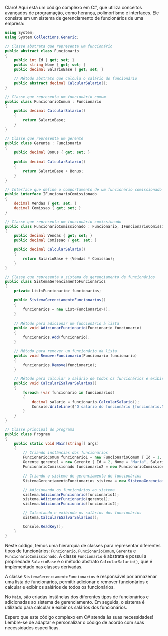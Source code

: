 Claro! Aqui está um código complexo em C#, que utiliza conceitos avançados de programação, como herança, polimorfismo e interfaces. Ele consiste em um sistema de gerenciamento de funcionários de uma empresa:

```csharp
using System;
using System.Collections.Generic;

// Classe abstrata que representa um funcionário
public abstract class Funcionario
{
    public int Id { get; set; }
    public string Nome { get; set; }
    public decimal SalarioBase { get; set; }

    // Método abstrato que calcula o salário do funcionário
    public abstract decimal CalcularSalario();
}

// Classe que representa um funcionário comum
public class FuncionarioComum : Funcionario
{
    public decimal CalcularSalario()
    {
        return SalarioBase;
    }
}

// Classe que representa um gerente
public class Gerente : Funcionario
{
    public decimal Bonus { get; set; }

    public decimal CalcularSalario()
    {
        return SalarioBase + Bonus;
    }
}

// Interface que define o comportamento de um funcionário comissionado
public interface IFuncionarioComissionado
{
    decimal Vendas { get; set; }
    decimal Comissao { get; set; }
}

// Classe que representa um funcionário comissionado
public class FuncionarioComissionado : Funcionario, IFuncionarioComissionado
{
    public decimal Vendas { get; set; }
    public decimal Comissao { get; set; }

    public decimal CalcularSalario()
    {
        return SalarioBase + (Vendas * Comissao);
    }
}

// Classe que representa o sistema de gerenciamento de funcionários
public class SistemaGerenciamentoFuncionarios
{
    private List<Funcionario> funcionarios;

    public SistemaGerenciamentoFuncionarios()
    {
        funcionarios = new List<Funcionario>();
    }

    // Método para adicionar um funcionário à lista
    public void AdicionarFuncionario(Funcionario funcionario)
    {
        funcionarios.Add(funcionario);
    }

    // Método para remover um funcionário da lista
    public void RemoverFuncionario(Funcionario funcionario)
    {
        funcionarios.Remove(funcionario);
    }

    // Método para calcular o salário de todos os funcionários e exibir na tela
    public void CalcularESalvarSalarios()
    {
        foreach (var funcionario in funcionarios)
        {
            decimal salario = funcionario.CalcularSalario();
            Console.WriteLine($"O salário do funcionário {funcionario.Nome} é de R${salario}");
        }
    }
}

// Classe principal do programa
public class Program
{
    public static void Main(string[] args)
    {
        // Criando instâncias dos funcionários
        FuncionarioComum funcionario1 = new FuncionarioComum { Id = 1, Nome = "João", SalarioBase = 2000 };
        Gerente gerente1 = new Gerente { Id = 2, Nome = "Maria", SalarioBase = 3000, Bonus = 1000 };
        FuncionarioComissionado funcionario2 = new FuncionarioComissionado { Id = 3, Nome = "Pedro", SalarioBase = 1500, Vendas = 5000, Comissao = 0.1m };

        // Criando o sistema de gerenciamento de funcionários
        SistemaGerenciamentoFuncionarios sistema = new SistemaGerenciamentoFuncionarios();

        // Adicionando os funcionários ao sistema
        sistema.AdicionarFuncionario(funcionario1);
        sistema.AdicionarFuncionario(gerente1);
        sistema.AdicionarFuncionario(funcionario2);

        // Calculando e exibindo os salários dos funcionários
        sistema.CalcularESalvarSalarios();

        Console.ReadKey();
    }
}
```

Neste código, temos uma hierarquia de classes para representar diferentes tipos de funcionários: `Funcionario`, `FuncionarioComum`, `Gerente` e `FuncionarioComissionado`. A classe `Funcionario` é abstrata e possui a propriedade `SalarioBase` e o método abstrato `CalcularSalario()`, que é implementado nas classes derivadas.

A classe `SistemaGerenciamentoFuncionarios` é responsável por armazenar uma lista de funcionários, permitir adicionar e remover funcionários e calcular e exibir os salários de todos os funcionários.

No `Main`, são criadas instâncias dos diferentes tipos de funcionários e adicionadas ao sistema de gerenciamento. Em seguida, o sistema é utilizado para calcular e exibir os salários dos funcionários.

Espero que este código complexo em C# atenda às suas necessidades! Lembre-se de adaptar e personalizar o código de acordo com suas necessidades específicas.